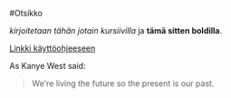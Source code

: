 #Otsikko

*kirjoitetaan tähän jotain kursiivilla* ja **tämä sitten boldilla**.

[Linkki käyttöohjeeseen](https://github.com/estuuli/otm2016/blob/master/dokumentointi/kaytto-ohje.md)

As Kanye West said:

> We're living the future so
> the present is our past.

